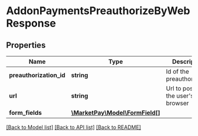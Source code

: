# AddonPaymentsPreauthorizeByWebResponse

## Properties
Name | Type | Description | Notes
------------ | ------------- | ------------- | -------------
**preauthorization_id** | **string** | Id of the preauthorization | [optional] 
**url** | **string** | Url to post from the user&#39;s browser | [optional] 
**form_fields** | [**\MarketPay\Model\FormField[]**](FormField.md) |  | [optional] 

[[Back to Model list]](../README.md#documentation-for-models) [[Back to API list]](../README.md#documentation-for-api-endpoints) [[Back to README]](../README.md)


